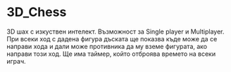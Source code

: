 3D_Chess
========

3D шах с изкуствен интелект.
Възможност за Single player и Multiplayer.
При всеки ход с дадена фигура дъската ще показва къде може да се направи хода и
дали може противника да му вземе фигурата, ако направи този ход.
Ще има таймер, който отброява времето на всеки играч.
